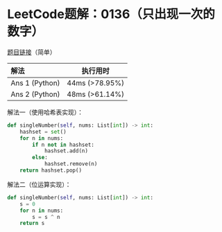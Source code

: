 # LeetCode题解：0136（只出现一次的数字）

[题目链接](https://leetcode-cn.com/problems/single-number/)（简单）

| 解法           | 执行用时       |
| :------------- | -------------- |
| Ans 1 (Python) | 44ms (>78.95%) |
| Ans 2 (Python) | 48ms (>61.14%) |

解法一（使用哈希表实现）：

```python
def singleNumber(self, nums: List[int]) -> int:
    hashset = set()
    for n in nums:
        if n not in hashset:
            hashset.add(n)
        else:
            hashset.remove(n)
    return hashset.pop()
```

解法二（位运算实现）：

```python
def singleNumber(self, nums: List[int]) -> int:
    s = 0
    for n in nums:
        s = s ^ n
    return s
```